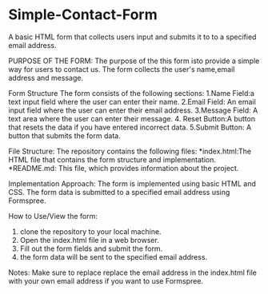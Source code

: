 # Simple-Contact-Form
A basic HTML form that collects users input and submits it to to a specified email address.

PURPOSE OF THE FORM:
 The purpose of the this form isto provide a simple way for users to contact us. The form collects the user's name,email address and   message.

Form Structure
 The form consists of the following sections:
   1.Name Field:a text input field where the user can enter their name.
   2.Email Field: An email input field where the user can enter their email address.
   3.Message Field: A text area where the user can enter their message.
   4. Reset Button:A button that resets the data if you have entered incorrect data. 
   5.Submit Button: A button that submits the form data.

File Structure:
 The repository contains the following files:
  *index.html:The HTML file that contains the form structure and implementation.
  *README.md: This file, which provides information about the project.

Implementation Approach:
The form is implemented using basic HTML and CSS. The form data is submitted to a specified email address using Formspree.

How to Use/View the form:
1. clone the repository to your local machine.
2. Open the index.html file in a web browser.
3. Fill out the form fields and submit the form.
4. the form data will be sent to the specified email address.

Notes:
Make sure to replace replace the email address in the index.html file with your own email address if you want to use Formspree.

